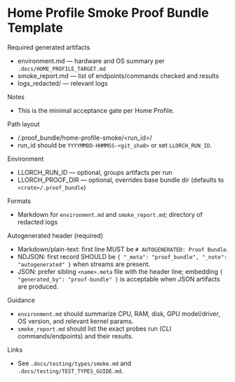 # Home Profile Smoke Proof Bundle Template

Required generated artifacts

- environment.md — hardware and OS summary per `.docs/HOME_PROFILE_TARGET.md`
- smoke_report.md — list of endpoints/commands checked and results
- logs_redacted/ — relevant logs

Notes

- This is the minimal acceptance gate per Home Profile.

Path layout

- <crate>/.proof_bundle/home-profile-smoke/<run_id>/
- run_id should be `YYYYMMDD-HHMMSS-<git_sha8>` or set `LLORCH_RUN_ID`.

Environment

- LLORCH_RUN_ID — optional, groups artifacts per run
- LLORCH_PROOF_DIR — optional, overrides base bundle dir (defaults to `<crate>/.proof_bundle`)

Formats

- Markdown for `environment.md` and `smoke_report.md`; directory of redacted logs

Autogenerated header (required)

- Markdown/plain-text: first line MUST be `# AUTOGENERATED: Proof Bundle`.
- NDJSON: first record SHOULD be `{ "_meta": "proof_bundle", "_note": "autogenerated" }` when streams are present.
- JSON: prefer sibling `<name>.meta` file with the header line; embedding `{ "generated_by": "proof-bundle" }` is acceptable when JSON artifacts are produced.

Guidance

- `environment.md` should summarize CPU, RAM, disk, GPU model/driver, OS version, and relevant kernel params.
- `smoke_report.md` should list the exact probes run (CLI commands/endpoints) and their results.

Links

- See `.docs/testing/types/smoke.md` and `.docs/testing/TEST_TYPES_GUIDE.md`.
